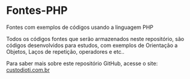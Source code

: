 # Fontes-PHP
Fontes com exemplos de códigos usando a linguagem PHP

Todos os códigos fontes que serão armazenados neste repositório, são códigos desenvolvidos para estudos, com exemplos de Orientação a Objetos,
Laços de repetição, operadores e etc..

Para saber mais sobre este repositório GitHub, acesse o site: <a href="http://www.custodioti.com.br">custodioti.com.br</a>
